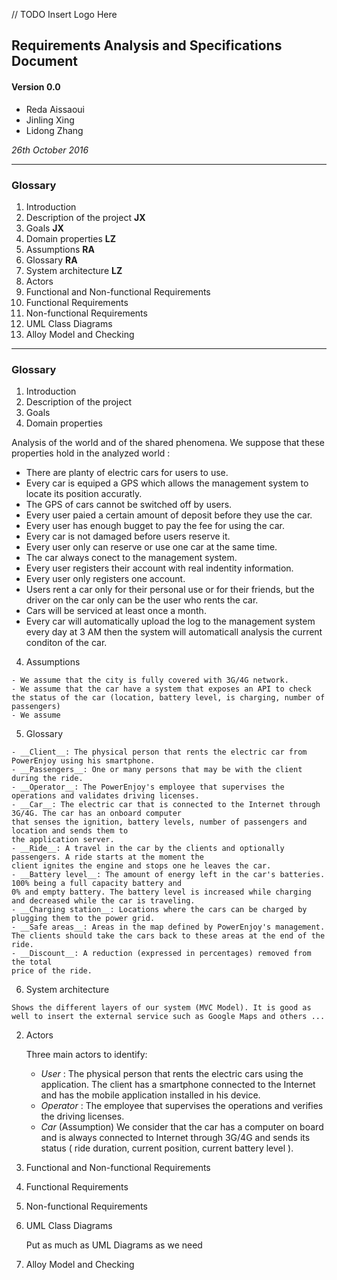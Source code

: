 
//  TODO Insert Logo Here

## __Requirements Analysis and Specifications Document__
#### Version 0.0



* Reda Aissaoui
* Jinling Xing
* Lidong Zhang



_26th October 2016_


----------

### __Glossary__

1. Introduction
  1. Description of the project __JX__
  2. Goals __JX__
  3. Domain properties __LZ__
  4. Assumptions __RA__
  5. Glossary __RA__
  6. System architecture __LZ__
2. Actors
3. Functional and Non-functional Requirements
  1. Functional Requirements
  2. Non-functional Requirements
4. UML Class Diagrams
5. Alloy Model and Checking

------------

### __Glossary__

1. Introduction
  1. Description of the project
  2. Goals
  3. Domain properties

  Analysis of the world and of the shared phenomena. We suppose that these properties hold in the analyzed world :

  - There are planty of electric cars for users to use.
  - Every car is equiped a GPS which allows the management system to locate its position accuratly.
  - The GPS of cars cannot be switched off by users.
  - Every user paied a certain amount of deposit before they use the car.
  - Every user has enough bugget to pay the fee for using the car.
  - Every car is not damaged before users reserve it.
  - Every user only can reserve or use one car at the same time.  
  - The car always conect to the management system.
  - Every user registers their account with real indentity information.
  - Every user only registers one account.
  - Users rent a car only for their personal use or for their friends, but the driver on the car only can be the user who rents the car.
  - Cars will be serviced at least once a month.
  - Every car will automatically upload the log to the management system every day at 3 AM then the system will automaticall analysis the current conditon of the car.  


  4. Assumptions

    - We assume that the city is fully covered with 3G/4G network.
    - We assume that the car have a system that exposes an API to check the status of the car (location, battery level, is charging, number of passengers)
    - We assume

  5. Glossary

    - __Client__: The physical person that rents the electric car from PowerEnjoy using his smartphone.
    - __Passengers__: One or many persons that may be with the client during the ride.  
    - __Operator__: The PowerEnjoy's employee that supervises the operations and validates driving licenses.
    - __Car__: The electric car that is connected to the Internet through 3G/4G. The car has an onboard computer
    that senses the ignition, battery levels, number of passengers and location and sends them to  
    the application server.
    - __Ride__: A travel in the car by the clients and optionally passengers. A ride starts at the moment the
    client ignites the engine and stops one he leaves the car.
    - __Battery level__: The amount of energy left in the car's batteries. 100% being a full capacity battery and
    0% and empty battery. The battery level is increased while charging and decreased while the car is traveling.
    - __Charging station__: Locations where the cars can be charged by plugging them to the power grid.
    - __Safe areas__: Areas in the map defined by PowerEnjoy's management. The clients should take the cars back to these areas at the end of the ride.
    - __Discount__: A reduction (expressed in percentages) removed from the total
    price of the ride.



  6. System architecture

    Shows the different layers of our system (MVC Model). It is good as well to insert the external service such as Google Maps and others ...

2. Actors

    Three main actors to identify:
    - _User_ : The physical person that rents the electric cars using the application.
    The client has a smartphone connected to the Internet and has the mobile application
    installed in his device.
    - _Operator_ : The employee that supervises the operations and verifies the driving licenses.
    - _Car_ (Assumption) We consider that the car has a computer on board and is always connected to Internet through 3G/4G and sends its status ( ride duration, current position, current battery level ).   

3. Functional and Non-functional Requirements

  1. Functional Requirements
  2. Non-functional Requirements

4. UML Class Diagrams

    Put as much as UML Diagrams as we need

5. Alloy Model and Checking
